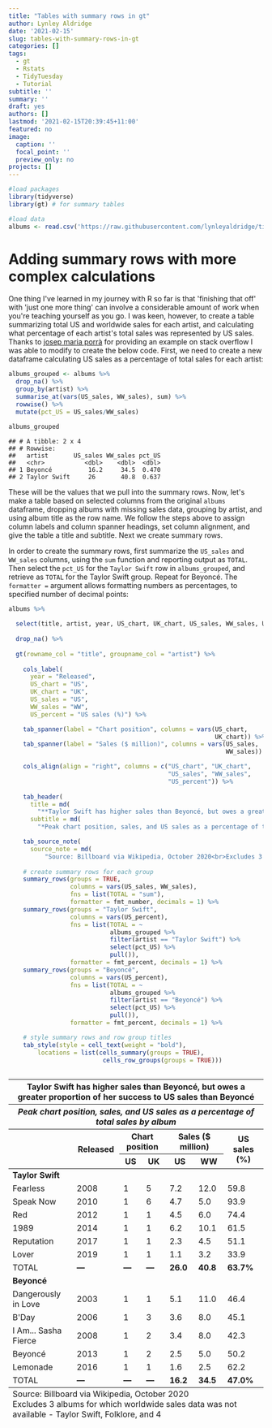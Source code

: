 ```yaml
---
title: "Tables with summary rows in gt" 
author: Lynley Aldridge
date: '2021-02-15'
slug: tables-with-summary-rows-in-gt
categories: []
tags:
  - gt
  - Rstats
  - TidyTuesday
  - Tutorial
subtitle: ''
summary: ''
draft: yes
authors: []
lastmod: '2021-02-15T20:39:45+11:00'
featured: no
image:
  caption: ''
  focal_point: ''
  preview_only: no
projects: []
---
```



```r
#load packages
library(tidyverse)
library(gt) # for summary tables

#load data
albums <- read.csv('https://raw.githubusercontent.com/lynleyaldridge/tidytuesday/main/2020/2020-week40/data/albums.csv')
```

# Adding summary rows with more complex calculations

One thing I've learned in my journey with R so far is that 'finishing that off' with 'just one more thing' can involve a considerable amount of work when you're teaching yourself as you go. I was keen, however, to create a table summarizing total US and worldwide sales for each artist, and calculating what percentage of each artist's total sales was represented by US sales. Thanks to [josep maria porrà](https://stackoverflow.com/questions/63041655/how-can-you-add-group-percentages-to-tables-using-the-gt-package) for providing an example on stack overflow I was able to modify to create the below code. First, we need to create a new dataframe calculating US sales as a percentage of total sales for each artist:


```r
albums_grouped <- albums %>%
  drop_na() %>%
  group_by(artist) %>%
  summarise_at(vars(US_sales, WW_sales), sum) %>%
  rowwise() %>%
  mutate(pct_US = US_sales/WW_sales)

albums_grouped
```

```
## # A tibble: 2 x 4
## # Rowwise: 
##   artist       US_sales WW_sales pct_US
##   <chr>           <dbl>    <dbl>  <dbl>
## 1 Beyoncé          16.2     34.5  0.470
## 2 Taylor Swift     26       40.8  0.637
```

These will be the values that we pull into the summary rows. Now, let's make a table based on selected columns from the original `albums` dataframe, dropping albums with missing sales data, grouping by artist, and using album title as the row name. We follow the steps above to assign column labels and column spanner headings, set column alignment, and give the table a title and subtitle. Next we create summary rows. 

In order to create the summary rows, first summarize the `US_sales` and `WW_sales` columns, using the `sum` function and reporting output as `TOTAL`. Then select the `pct_US` for the `Taylor Swift` row in `albums_grouped`, and retrieve as `TOTAL` for the Taylor Swift group. Repeat for Beyoncé. The `formatter =` argument allows formatting numbers as percentages, to specified number of decimal points: 


```r
albums %>%
  
  select(title, artist, year, US_chart, UK_chart, US_sales, WW_sales, US_percent) %>%
  
  drop_na() %>%
  
  gt(rowname_col = "title", groupname_col = "artist") %>%
  
    cols_label(
      year = "Released",
      US_chart = "US",
      UK_chart = "UK",
      US_sales = "US",
      WW_sales = "WW",
      US_percent = "US sales (%)") %>%

    tab_spanner(label = "Chart position", columns = vars(US_chart, 
                                                         UK_chart)) %>%
    tab_spanner(label = "Sales ($ million)", columns = vars(US_sales,
                                                            WW_sales)) %>%

    cols_align(align = "right", columns = c("US_chart", "UK_chart",
                                            "US_sales", "WW_sales",
                                            "US_percent")) %>%
  
    tab_header(
      title = md(
        "**Taylor Swift has higher sales than Beyoncé, but owes a greater proportion of her success to US sales than Beyoncé**"),
      subtitle = md(
        "*Peak chart position, sales, and US sales as a percentage of total sales by album*")) %>%

    tab_source_note(
      source_note = md(
          "Source: Billboard via Wikipedia, October 2020<br>Excludes 3 albums for which worldwide sales data was not available - Taylor Swift, Folklore, and 4")) %>%
  
    # create summary rows for each group 
    summary_rows(groups = TRUE, 
                 columns = vars(US_sales, WW_sales),
                 fns = list(TOTAL = "sum"),
                 formatter = fmt_number, decimals = 1) %>%
    summary_rows(groups = "Taylor Swift",
                 columns = vars(US_percent), 
                 fns = list(TOTAL = ~ 
                            albums_grouped %>%
                            filter(artist == "Taylor Swift") %>%
                            select(pct_US) %>%
                            pull()),
                 formatter = fmt_percent, decimals = 1) %>%
    summary_rows(groups = "Beyoncé",
                 columns = vars(US_percent), 
                 fns = list(TOTAL = ~ 
                            albums_grouped %>%
                            filter(artist == "Beyoncé") %>%
                            select(pct_US) %>%
                            pull()),
                 formatter = fmt_percent, decimals = 1) %>%

    # style summary rows and row group titles 
    tab_style(style = cell_text(weight = "bold"),
        locations = list(cells_summary(groups = TRUE),
                          cells_row_groups(groups = TRUE)))
```

<!--html_preserve--><style>html {
  font-family: -apple-system, BlinkMacSystemFont, 'Segoe UI', Roboto, Oxygen, Ubuntu, Cantarell, 'Helvetica Neue', 'Fira Sans', 'Droid Sans', Arial, sans-serif;
}

#eskuxfnbyk .gt_table {
  display: table;
  border-collapse: collapse;
  margin-left: auto;
  margin-right: auto;
  color: #333333;
  font-size: 16px;
  font-weight: normal;
  font-style: normal;
  background-color: #FFFFFF;
  width: auto;
  border-top-style: solid;
  border-top-width: 2px;
  border-top-color: #A8A8A8;
  border-right-style: none;
  border-right-width: 2px;
  border-right-color: #D3D3D3;
  border-bottom-style: solid;
  border-bottom-width: 2px;
  border-bottom-color: #A8A8A8;
  border-left-style: none;
  border-left-width: 2px;
  border-left-color: #D3D3D3;
}

#eskuxfnbyk .gt_heading {
  background-color: #FFFFFF;
  text-align: center;
  border-bottom-color: #FFFFFF;
  border-left-style: none;
  border-left-width: 1px;
  border-left-color: #D3D3D3;
  border-right-style: none;
  border-right-width: 1px;
  border-right-color: #D3D3D3;
}

#eskuxfnbyk .gt_title {
  color: #333333;
  font-size: 125%;
  font-weight: initial;
  padding-top: 4px;
  padding-bottom: 4px;
  border-bottom-color: #FFFFFF;
  border-bottom-width: 0;
}

#eskuxfnbyk .gt_subtitle {
  color: #333333;
  font-size: 85%;
  font-weight: initial;
  padding-top: 0;
  padding-bottom: 4px;
  border-top-color: #FFFFFF;
  border-top-width: 0;
}

#eskuxfnbyk .gt_bottom_border {
  border-bottom-style: solid;
  border-bottom-width: 2px;
  border-bottom-color: #D3D3D3;
}

#eskuxfnbyk .gt_col_headings {
  border-top-style: solid;
  border-top-width: 2px;
  border-top-color: #D3D3D3;
  border-bottom-style: solid;
  border-bottom-width: 2px;
  border-bottom-color: #D3D3D3;
  border-left-style: none;
  border-left-width: 1px;
  border-left-color: #D3D3D3;
  border-right-style: none;
  border-right-width: 1px;
  border-right-color: #D3D3D3;
}

#eskuxfnbyk .gt_col_heading {
  color: #333333;
  background-color: #FFFFFF;
  font-size: 100%;
  font-weight: normal;
  text-transform: inherit;
  border-left-style: none;
  border-left-width: 1px;
  border-left-color: #D3D3D3;
  border-right-style: none;
  border-right-width: 1px;
  border-right-color: #D3D3D3;
  vertical-align: bottom;
  padding-top: 5px;
  padding-bottom: 6px;
  padding-left: 5px;
  padding-right: 5px;
  overflow-x: hidden;
}

#eskuxfnbyk .gt_column_spanner_outer {
  color: #333333;
  background-color: #FFFFFF;
  font-size: 100%;
  font-weight: normal;
  text-transform: inherit;
  padding-top: 0;
  padding-bottom: 0;
  padding-left: 4px;
  padding-right: 4px;
}

#eskuxfnbyk .gt_column_spanner_outer:first-child {
  padding-left: 0;
}

#eskuxfnbyk .gt_column_spanner_outer:last-child {
  padding-right: 0;
}

#eskuxfnbyk .gt_column_spanner {
  border-bottom-style: solid;
  border-bottom-width: 2px;
  border-bottom-color: #D3D3D3;
  vertical-align: bottom;
  padding-top: 5px;
  padding-bottom: 6px;
  overflow-x: hidden;
  display: inline-block;
  width: 100%;
}

#eskuxfnbyk .gt_group_heading {
  padding: 8px;
  color: #333333;
  background-color: #FFFFFF;
  font-size: 100%;
  font-weight: initial;
  text-transform: inherit;
  border-top-style: solid;
  border-top-width: 2px;
  border-top-color: #D3D3D3;
  border-bottom-style: solid;
  border-bottom-width: 2px;
  border-bottom-color: #D3D3D3;
  border-left-style: none;
  border-left-width: 1px;
  border-left-color: #D3D3D3;
  border-right-style: none;
  border-right-width: 1px;
  border-right-color: #D3D3D3;
  vertical-align: middle;
}

#eskuxfnbyk .gt_empty_group_heading {
  padding: 0.5px;
  color: #333333;
  background-color: #FFFFFF;
  font-size: 100%;
  font-weight: initial;
  border-top-style: solid;
  border-top-width: 2px;
  border-top-color: #D3D3D3;
  border-bottom-style: solid;
  border-bottom-width: 2px;
  border-bottom-color: #D3D3D3;
  vertical-align: middle;
}

#eskuxfnbyk .gt_from_md > :first-child {
  margin-top: 0;
}

#eskuxfnbyk .gt_from_md > :last-child {
  margin-bottom: 0;
}

#eskuxfnbyk .gt_row {
  padding-top: 8px;
  padding-bottom: 8px;
  padding-left: 5px;
  padding-right: 5px;
  margin: 10px;
  border-top-style: solid;
  border-top-width: 1px;
  border-top-color: #D3D3D3;
  border-left-style: none;
  border-left-width: 1px;
  border-left-color: #D3D3D3;
  border-right-style: none;
  border-right-width: 1px;
  border-right-color: #D3D3D3;
  vertical-align: middle;
  overflow-x: hidden;
}

#eskuxfnbyk .gt_stub {
  color: #333333;
  background-color: #FFFFFF;
  font-size: 100%;
  font-weight: initial;
  text-transform: inherit;
  border-right-style: solid;
  border-right-width: 2px;
  border-right-color: #D3D3D3;
  padding-left: 12px;
}

#eskuxfnbyk .gt_summary_row {
  color: #333333;
  background-color: #FFFFFF;
  text-transform: inherit;
  padding-top: 8px;
  padding-bottom: 8px;
  padding-left: 5px;
  padding-right: 5px;
}

#eskuxfnbyk .gt_first_summary_row {
  padding-top: 8px;
  padding-bottom: 8px;
  padding-left: 5px;
  padding-right: 5px;
  border-top-style: solid;
  border-top-width: 2px;
  border-top-color: #D3D3D3;
}

#eskuxfnbyk .gt_grand_summary_row {
  color: #333333;
  background-color: #FFFFFF;
  text-transform: inherit;
  padding-top: 8px;
  padding-bottom: 8px;
  padding-left: 5px;
  padding-right: 5px;
}

#eskuxfnbyk .gt_first_grand_summary_row {
  padding-top: 8px;
  padding-bottom: 8px;
  padding-left: 5px;
  padding-right: 5px;
  border-top-style: double;
  border-top-width: 6px;
  border-top-color: #D3D3D3;
}

#eskuxfnbyk .gt_striped {
  background-color: rgba(128, 128, 128, 0.05);
}

#eskuxfnbyk .gt_table_body {
  border-top-style: solid;
  border-top-width: 2px;
  border-top-color: #D3D3D3;
  border-bottom-style: solid;
  border-bottom-width: 2px;
  border-bottom-color: #D3D3D3;
}

#eskuxfnbyk .gt_footnotes {
  color: #333333;
  background-color: #FFFFFF;
  border-bottom-style: none;
  border-bottom-width: 2px;
  border-bottom-color: #D3D3D3;
  border-left-style: none;
  border-left-width: 2px;
  border-left-color: #D3D3D3;
  border-right-style: none;
  border-right-width: 2px;
  border-right-color: #D3D3D3;
}

#eskuxfnbyk .gt_footnote {
  margin: 0px;
  font-size: 90%;
  padding: 4px;
}

#eskuxfnbyk .gt_sourcenotes {
  color: #333333;
  background-color: #FFFFFF;
  border-bottom-style: none;
  border-bottom-width: 2px;
  border-bottom-color: #D3D3D3;
  border-left-style: none;
  border-left-width: 2px;
  border-left-color: #D3D3D3;
  border-right-style: none;
  border-right-width: 2px;
  border-right-color: #D3D3D3;
}

#eskuxfnbyk .gt_sourcenote {
  font-size: 90%;
  padding: 4px;
}

#eskuxfnbyk .gt_left {
  text-align: left;
}

#eskuxfnbyk .gt_center {
  text-align: center;
}

#eskuxfnbyk .gt_right {
  text-align: right;
  font-variant-numeric: tabular-nums;
}

#eskuxfnbyk .gt_font_normal {
  font-weight: normal;
}

#eskuxfnbyk .gt_font_bold {
  font-weight: bold;
}

#eskuxfnbyk .gt_font_italic {
  font-style: italic;
}

#eskuxfnbyk .gt_super {
  font-size: 65%;
}

#eskuxfnbyk .gt_footnote_marks {
  font-style: italic;
  font-size: 65%;
}
</style>
<div id="eskuxfnbyk" style="overflow-x:auto;overflow-y:auto;width:auto;height:auto;"><table class="gt_table">
  <thead class="gt_header">
    <tr>
      <th colspan="7" class="gt_heading gt_title gt_font_normal" style><strong>Taylor Swift has higher sales than Beyoncé, but owes a greater proportion of her success to US sales than Beyoncé</strong></th>
    </tr>
    <tr>
      <th colspan="7" class="gt_heading gt_subtitle gt_font_normal gt_bottom_border" style><em>Peak chart position, sales, and US sales as a percentage of total sales by album</em></th>
    </tr>
  </thead>
  <thead class="gt_col_headings">
    <tr>
      <th class="gt_col_heading gt_columns_bottom_border gt_left" rowspan="2" colspan="1"></th>
      <th class="gt_col_heading gt_center gt_columns_bottom_border" rowspan="2" colspan="1">Released</th>
      <th class="gt_center gt_columns_top_border gt_column_spanner_outer" rowspan="1" colspan="2">
        <span class="gt_column_spanner">Chart position</span>
      </th>
      <th class="gt_center gt_columns_top_border gt_column_spanner_outer" rowspan="1" colspan="2">
        <span class="gt_column_spanner">Sales ($ million)</span>
      </th>
      <th class="gt_col_heading gt_center gt_columns_bottom_border" rowspan="2" colspan="1">US sales (%)</th>
    </tr>
    <tr>
      <th class="gt_col_heading gt_columns_bottom_border gt_center" rowspan="1" colspan="1">US</th>
      <th class="gt_col_heading gt_columns_bottom_border gt_center" rowspan="1" colspan="1">UK</th>
      <th class="gt_col_heading gt_columns_bottom_border gt_center" rowspan="1" colspan="1">US</th>
      <th class="gt_col_heading gt_columns_bottom_border gt_center" rowspan="1" colspan="1">WW</th>
    </tr>
  </thead>
  <tbody class="gt_table_body">
    <tr class="gt_group_heading_row">
      <td colspan="7" class="gt_group_heading" style="font-weight: bold;">Taylor Swift</td>
    </tr>
    <tr>
      <td class="gt_row gt_left gt_stub">Fearless</td>
      <td class="gt_row gt_center">2008</td>
      <td class="gt_row gt_right">1</td>
      <td class="gt_row gt_right">5</td>
      <td class="gt_row gt_right">7.2</td>
      <td class="gt_row gt_right">12.0</td>
      <td class="gt_row gt_right">59.8</td>
    </tr>
    <tr>
      <td class="gt_row gt_left gt_stub">Speak Now</td>
      <td class="gt_row gt_center">2010</td>
      <td class="gt_row gt_right">1</td>
      <td class="gt_row gt_right">6</td>
      <td class="gt_row gt_right">4.7</td>
      <td class="gt_row gt_right">5.0</td>
      <td class="gt_row gt_right">93.9</td>
    </tr>
    <tr>
      <td class="gt_row gt_left gt_stub">Red</td>
      <td class="gt_row gt_center">2012</td>
      <td class="gt_row gt_right">1</td>
      <td class="gt_row gt_right">1</td>
      <td class="gt_row gt_right">4.5</td>
      <td class="gt_row gt_right">6.0</td>
      <td class="gt_row gt_right">74.4</td>
    </tr>
    <tr>
      <td class="gt_row gt_left gt_stub">1989</td>
      <td class="gt_row gt_center">2014</td>
      <td class="gt_row gt_right">1</td>
      <td class="gt_row gt_right">1</td>
      <td class="gt_row gt_right">6.2</td>
      <td class="gt_row gt_right">10.1</td>
      <td class="gt_row gt_right">61.5</td>
    </tr>
    <tr>
      <td class="gt_row gt_left gt_stub">Reputation</td>
      <td class="gt_row gt_center">2017</td>
      <td class="gt_row gt_right">1</td>
      <td class="gt_row gt_right">1</td>
      <td class="gt_row gt_right">2.3</td>
      <td class="gt_row gt_right">4.5</td>
      <td class="gt_row gt_right">51.1</td>
    </tr>
    <tr>
      <td class="gt_row gt_left gt_stub">Lover</td>
      <td class="gt_row gt_center">2019</td>
      <td class="gt_row gt_right">1</td>
      <td class="gt_row gt_right">1</td>
      <td class="gt_row gt_right">1.1</td>
      <td class="gt_row gt_right">3.2</td>
      <td class="gt_row gt_right">33.9</td>
    </tr>
    <tr>
      <td class="gt_row gt_stub gt_right gt_summary_row gt_first_summary_row">TOTAL</td>
      <td class="gt_row gt_center gt_summary_row gt_first_summary_row" style="font-weight: bold;">&mdash;</td>
      <td class="gt_row gt_right gt_summary_row gt_first_summary_row" style="font-weight: bold;">&mdash;</td>
      <td class="gt_row gt_right gt_summary_row gt_first_summary_row" style="font-weight: bold;">&mdash;</td>
      <td class="gt_row gt_right gt_summary_row gt_first_summary_row" style="font-weight: bold;">26.0</td>
      <td class="gt_row gt_right gt_summary_row gt_first_summary_row" style="font-weight: bold;">40.8</td>
      <td class="gt_row gt_right gt_summary_row gt_first_summary_row" style="font-weight: bold;">63.7&percnt;</td>
    </tr>
    <tr class="gt_group_heading_row">
      <td colspan="7" class="gt_group_heading" style="font-weight: bold;">Beyoncé</td>
    </tr>
    <tr>
      <td class="gt_row gt_left gt_stub">Dangerously in Love</td>
      <td class="gt_row gt_center">2003</td>
      <td class="gt_row gt_right">1</td>
      <td class="gt_row gt_right">1</td>
      <td class="gt_row gt_right">5.1</td>
      <td class="gt_row gt_right">11.0</td>
      <td class="gt_row gt_right">46.4</td>
    </tr>
    <tr>
      <td class="gt_row gt_left gt_stub">B'Day</td>
      <td class="gt_row gt_center">2006</td>
      <td class="gt_row gt_right">1</td>
      <td class="gt_row gt_right">3</td>
      <td class="gt_row gt_right">3.6</td>
      <td class="gt_row gt_right">8.0</td>
      <td class="gt_row gt_right">45.1</td>
    </tr>
    <tr>
      <td class="gt_row gt_left gt_stub">I Am... Sasha Fierce</td>
      <td class="gt_row gt_center">2008</td>
      <td class="gt_row gt_right">1</td>
      <td class="gt_row gt_right">2</td>
      <td class="gt_row gt_right">3.4</td>
      <td class="gt_row gt_right">8.0</td>
      <td class="gt_row gt_right">42.3</td>
    </tr>
    <tr>
      <td class="gt_row gt_left gt_stub">Beyoncé</td>
      <td class="gt_row gt_center">2013</td>
      <td class="gt_row gt_right">1</td>
      <td class="gt_row gt_right">2</td>
      <td class="gt_row gt_right">2.5</td>
      <td class="gt_row gt_right">5.0</td>
      <td class="gt_row gt_right">50.2</td>
    </tr>
    <tr>
      <td class="gt_row gt_left gt_stub">Lemonade</td>
      <td class="gt_row gt_center">2016</td>
      <td class="gt_row gt_right">1</td>
      <td class="gt_row gt_right">1</td>
      <td class="gt_row gt_right">1.6</td>
      <td class="gt_row gt_right">2.5</td>
      <td class="gt_row gt_right">62.2</td>
    </tr>
    <tr>
      <td class="gt_row gt_stub gt_right gt_summary_row gt_first_summary_row">TOTAL</td>
      <td class="gt_row gt_center gt_summary_row gt_first_summary_row" style="font-weight: bold;">&mdash;</td>
      <td class="gt_row gt_right gt_summary_row gt_first_summary_row" style="font-weight: bold;">&mdash;</td>
      <td class="gt_row gt_right gt_summary_row gt_first_summary_row" style="font-weight: bold;">&mdash;</td>
      <td class="gt_row gt_right gt_summary_row gt_first_summary_row" style="font-weight: bold;">16.2</td>
      <td class="gt_row gt_right gt_summary_row gt_first_summary_row" style="font-weight: bold;">34.5</td>
      <td class="gt_row gt_right gt_summary_row gt_first_summary_row" style="font-weight: bold;">47.0&percnt;</td>
    </tr>
  </tbody>
  <tfoot class="gt_sourcenotes">
    <tr>
      <td class="gt_sourcenote" colspan="7">Source: Billboard via Wikipedia, October 2020<br>Excludes 3 albums for which worldwide sales data was not available - Taylor Swift, Folklore, and 4</td>
    </tr>
  </tfoot>
  
</table></div><!--/html_preserve-->
